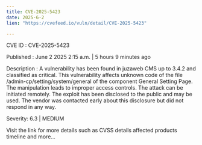 ```yaml
---
title: CVE-2025-5423
date: 2025-6-2
lien: "https://cvefeed.io/vuln/detail/CVE-2025-5423"

---
```


CVE ID : CVE-2025-5423

Published :  June 2
2025
2:15 a.m. | 5 hours
9 minutes ago

Description : A vulnerability has been found in juzaweb CMS up to 3.4.2 and classified as critical. This vulnerability affects unknown code of the file /admin-cp/setting/system/general of the component General Setting Page. The manipulation leads to improper access controls. The attack can be initiated remotely. The exploit has been disclosed to the public and may be used. The vendor was contacted early about this disclosure but did not respond in any way.

Severity: 6.3 | MEDIUM

Visit the link for more details
such as CVSS details
affected products
timeline
and more...
